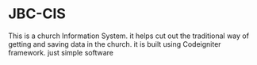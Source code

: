 # JBC-CIS
This is a church Information System. it helps cut out the traditional way of getting and saving data in the church. it is built using Codeigniter framework. just simple software

